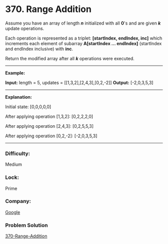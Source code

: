 370\. Range Addition
====================

Assume you have an array of length **_n_** initialized with all **0**'s and are given **_k_** update operations.

Each operation is represented as a triplet: **\[startIndex, endIndex, inc\]** which increments each element of subarray **A\[startIndex ... endIndex\]** (startIndex and endIndex inclusive) with **inc**.

Return the modified array after all **_k_** operations were executed.

---

**Example:**

**Input:** length = 5, updates = \[\[1,3,2\],\[2,4,3\],\[0,2,-2\]\]
**Output:** \[-2,0,3,5,3\]

---

**Explanation:**

Initial state:
\[0,0,0,0,0\]

After applying operation \[1,3,2\]:
\[0,2,2,2,0\]

After applying operation \[2,4,3\]:
\[0,2,5,5,3\]

After applying operation \[0,2,-2\]:
\[-2,0,3,5,3\]

---

### Difficulty:

Medium

### Lock:

Prime

### Company:

[Google](https://leetcode.ca/tags/#Google)

### Problem Solution

[370-Range-Addition](https://leetcode.ca/2016-12-04-370-Range-Addition)

